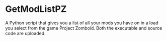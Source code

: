 # GetModListPZ
A Python script that gives you a list of all your mods you have on in a load you select from the game Project Zomboid.
Both the executable and source code are uploaded.
